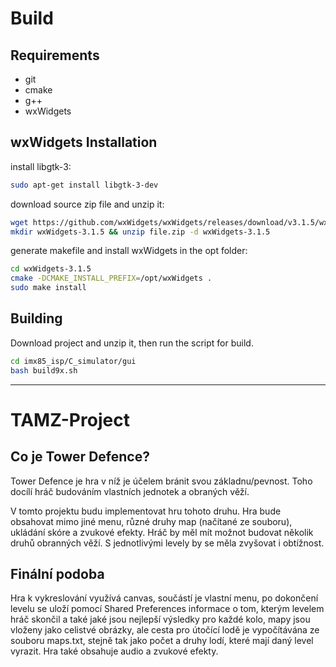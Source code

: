 # Build

## Requirements

* git
* cmake
* g++
* wxWidgets

## wxWidgets Installation

install libgtk-3:
```bash
sudo apt-get install libgtk-3-dev
```

download source zip file and unzip it:
```bash
wget https://github.com/wxWidgets/wxWidgets/releases/download/v3.1.5/wxWidgets-3.1.5.zip
mkdir wxWidgets-3.1.5 && unzip file.zip -d wxWidgets-3.1.5
```

generate makefile and install wxWidgets in the opt folder:
```bash
cd wxWidgets-3.1.5
cmake -DCMAKE_INSTALL_PREFIX=/opt/wxWidgets .
sudo make install
```

## Building

Download project and unzip it, then run the script for build.
```bash
cd imx85_isp/C_simulator/gui
bash build9x.sh
```


--------------------------------------------
# TAMZ-Project

## Co je Tower Defence?
Tower Defence je hra v níž je účelem bránit svou základnu/pevnost. Toho docílí hráč budováním vlastních jednotek a obraných věží.

V tomto projektu budu implementovat hru tohoto druhu. Hra bude obsahovat mimo jiné menu, různé druhy map (načítané ze souboru), ukládání skóre a zvukové efekty. Hráč by měl mít možnot budovat několik druhů obranných věží. S jednotlivými levely by se měla zvyšovat i obtížnost.

## Finální podoba
Hra k vykreslování využívá canvas, součástí je vlastní menu, po dokončení levelu se uloží pomocí Shared Preferences informace o tom, kterým levelem hráč skončil a také jaké jsou nejlepší výsledky pro každé kolo, mapy jsou vloženy jako celistvé obrázky, ale cesta pro útočící lodě je vypočítávána ze souboru maps.txt, stejně tak jako počet a druhy lodí, které mají daný level vyrazit. Hra také obsahuje audio a zvukové efekty.

